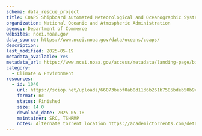 ```yaml
---
schema: data_rescue_project 
title: COAPS Shipboard Automated Meteorological and Oceanographic System (SAMOS)
organization: National Oceanic and Atmospheric Administration
agency: Department of Commerce
websites: ncei.noaa.gov
data_source: https://www.ncei.noaa.gov/data/oceans/coaps/
description: 
last_modified: 2025-05-19
metadata_available: Yes
metadata_url: https://www.ncei.noaa.gov/access/metadata/landing-page/bin/iso?id=gov.noaa.nodcCOAPS-SAMOS
category:
  - Climate & Environment 
resources:
  - id: 1040
    url: https://sciop.net/uploads/66073bebf0ab0d11d6b261b7585bdeb50b9c7dbb
    format: nc
    status: Finished
    size: 14.0
    download_date: 2025-05-18
    maintainer: SRC, TSHRMP
    notes: Alternate torrent location https://academictorrents.com/details/66073bebf0ab0d11d6b261b7585bdeb50b9c7dbb
---
```

